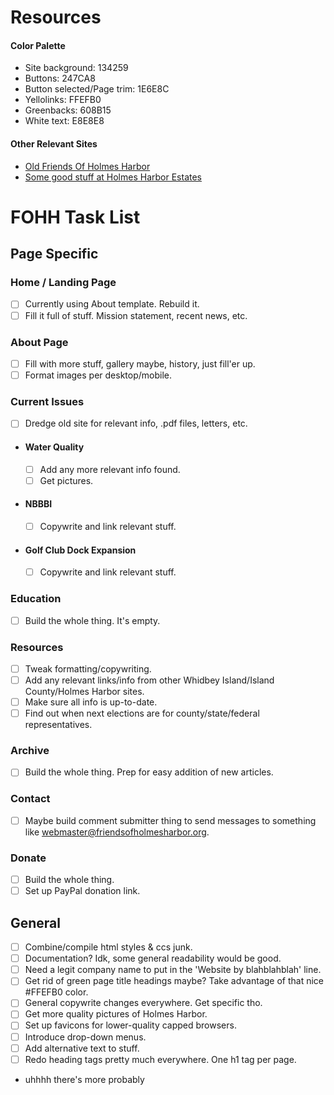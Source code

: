 # Resources
#### Color Palette
- Site background: 134259
- Buttons: 247CA8
- Button selected/Page trim: 1E6E8C
- Yellolinks: FFEFB0
- Greenbacks: 608B15
- White text: E8E8E8
#### Other Relevant Sites
- [Old Friends Of Holmes Harbor](http://http://friendsofholmesharbor.org)
- [Some good stuff at Holmes Harbor Estates](http://holmesharborestates.ihost.net/resources/)

# FOHH Task List
## Page Specific
### Home / Landing Page
- [ ] Currently using About template.  Rebuild it.
- [ ] Fill it full of stuff.  Mission statement, recent news, etc.
### About Page
- [ ] Fill with more stuff, gallery maybe, history, just fill'er up.
- [ ] Format images per desktop/mobile.
### Current Issues
- [ ] Dredge old site for relevant info, .pdf files, letters, etc.
- #### Water Quality
  - [ ] Add any more relevant info found.
  - [ ] Get pictures.
- #### NBBBI
  - [ ] Copywrite and link relevant stuff.
- #### Golf Club Dock Expansion
  - [ ] Copywrite and link relevant stuff.
### Education
- [ ] Build the whole thing.  It's empty.
### Resources
- [ ] Tweak formatting/copywriting.
- [ ] Add any relevant links/info from other Whidbey Island/Island County/Holmes Harbor sites.
- [ ] Make sure all info is up-to-date.
- [ ] Find out when next elections are for county/state/federal representatives.
### Archive
- [ ] Build the whole thing.  Prep for easy addition of new articles.
### Contact
- [ ] Maybe build comment submitter thing to send messages to something like webmaster@friendsofholmesharbor.org.
### Donate
- [ ] Build the whole thing.
- [ ] Set up PayPal donation link.
## General
- [ ] Combine/compile html styles & ccs junk.
- [ ] Documentation? Idk, some general readability would be good.
- [ ] Need a legit company name to put in the 'Website by blahblahblah' line.
- [ ] Get rid of green page title headings maybe? Take advantage of that nice #FFEFB0 color.
- [ ] General copywrite changes everywhere.  Get specific tho.
- [ ] Get more quality pictures of Holmes Harbor.
- [ ] Set up favicons for lower-quality capped browsers.
- [ ] Introduce drop-down menus.
- [ ] Add alternative text to stuff.
- [ ] Redo heading tags pretty much everywhere. One h1 tag per page.  
- uhhhh there's more probably  
